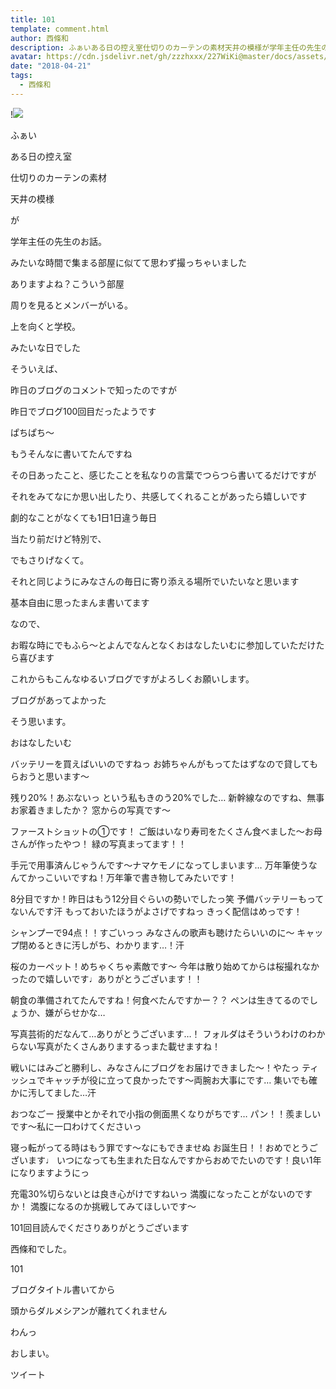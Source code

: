 ```yaml
---
title: 101
template: comment.html
author: 西條和
description: ふぁいある日の控え室仕切りのカーテンの素材天井の模様が学年主任の先生のお話。...
avatar: https://cdn.jsdelivr.net/gh/zzzhxxx/227WiKi@master/docs/assets/photo/avatar/nagomi.jpg
date: "2018-04-21"
tags:
  - 西條和
---
```


!![](https://cdn.jsdelivr.net/gh/227WiKi/227WiKi-image@master/blog-image/nagomi-2018-04-21_1.jpg)


















ふぁい








ある日の控え室









仕切りのカーテンの素材










天井の模様







が






学年主任の先生のお話。







みたいな時間で集まる部屋に似てて思わず撮っちゃいました










ありますよね？こういう部屋










周りを見るとメンバーがいる。










上を向くと学校。










みたいな日でした











そういえば、









昨日のブログのコメントで知ったのですが











昨日でブログ100回目だったようです








ぱちぱち〜











もうそんなに書いてたんですね










その日あったこと、感じたことを私なりの言葉でつらつら書いてるだけですが









それをみてなにか思い出したり、共感してくれることがあったら嬉しいです









劇的なことがなくても1日1日違う毎日










当たり前だけど特別で、







でもさりげなくて。










それと同じようにみなさんの毎日に寄り添える場所でいたいなと思います









基本自由に思ったまんま書いてます







なので、





お暇な時にでもふら〜とよんでなんとなくおはなしたいむに参加していただけたら喜びます










これからもこんなゆるいブログですがよろしくお願いします。












ブログがあってよかった









そう思います。








おはなしたいむ





バッテリーを買えばいいのですねっ
お姉ちゃんがもってたはずなので貸してもらおうと思います〜




残り20%！あぶないっ
という私もきのう20%でした…
新幹線なのですね、無事お家着きましたか？
窓からの写真です〜





ファーストショットの①です！
ご飯はいなり寿司をたくさん食べました〜お母さんが作ったやつ！
緑の写真まってます！！





手元で用事済んじゃうんです〜ナマケモノになってしまいます…
万年筆使うなんてかっこいいですね！万年筆で書き物してみたいです！





8分目ですか！昨日はもう12分目ぐらいの勢いでしたっ笑
予備バッテリーもってないんです汗
もっておいたほうがよさげですねっ
きっく配信はめっです！





シャンプーで94点！！すごいっっ
みなさんの歌声も聴けたらいいのに〜
キャップ閉めるときに汚しがち、わかります…！汗





桜のカーペット！めちゃくちゃ素敵です〜
今年は散り始めてからは桜撮れなかったので嬉しいです♩ありがとうございます！！






朝食の準備されてたんですね！何食べたんですかー？？
ペンは生きてるのでしょうか、嫌がらせかな…





写真芸術的だなんて…ありがとうございます…！
フォルダはそういうわけのわからない写真がたくさんありまするっまた載せますね！





戦いにはみごと勝利し、みなさんにブログをお届けできました〜！やたっ
ティッシュでキャッチが役に立って良かったです〜両腕お大事にです…
集いでも確かに汚してました…汗






おつなごー
授業中とかそれで小指の側面黒くなりがちです…
パン！！羨ましいです〜私に一口わけてくださいっ






寝っ転がってる時はもう罪です〜なにもできませぬ
お誕生日！！おめでとうございます♩
いつになっても生まれた日なんですからおめでたいのです！良い1年になりますようにっ







充電30%切らないとは良き心がけですねいっ
満腹になったことがないのですか！
満腹になるのか挑戦してみてほしいです〜







101回目読んでくださりありがとうございます










西條和でした。







101






ブログタイトル書いてから













頭からダルメシアンが離れてくれません







わんっ









おしまい。


ツイート



